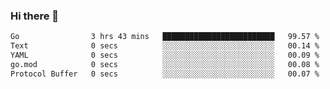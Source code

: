 ### Hi there 👋

<!--
**yeya24/yeya24** is a ✨ _special_ ✨ repository because its `README.md` (this file) appears on your GitHub profile.

Here are some ideas to get you started:

- 🔭 I’m currently working on ...
- 🌱 I’m currently learning ...
- 👯 I’m looking to collaborate on ...
- 🤔 I’m looking for help with ...
- 💬 Ask me about ...
- 📫 How to reach me: ...
- 😄 Pronouns: ...
- ⚡ Fun fact: ...
-->

<!--START_SECTION:waka-->

```txt
Go                3 hrs 43 mins   █████████████████████████   99.57 %
Text              0 secs          ░░░░░░░░░░░░░░░░░░░░░░░░░   00.14 %
YAML              0 secs          ░░░░░░░░░░░░░░░░░░░░░░░░░   00.09 %
go.mod            0 secs          ░░░░░░░░░░░░░░░░░░░░░░░░░   00.08 %
Protocol Buffer   0 secs          ░░░░░░░░░░░░░░░░░░░░░░░░░   00.07 %
```

<!--END_SECTION:waka-->
